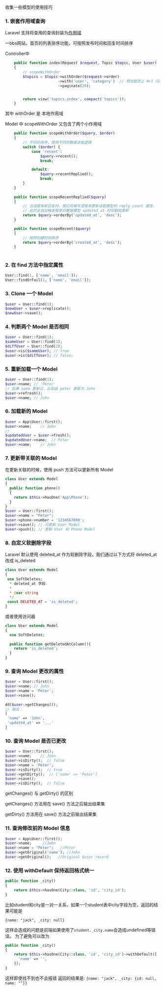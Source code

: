 收集一些模型的使用技巧


### 1. 嵌套作用域查询

Laravel 支持将查用的查询封装为[作用域](https://learnku.com/docs/laravel/6.x/eloquent/5176#local-scopes)

一bbs网站，首页的列表排序功能，可按照发布时间和回复时间排序

Controller中
```php
    public function index(Request $request, Topic $topic, User $user)
    {
        // scopeWithOrder
        $topics = $topic->withOrder($request->order)
                        ->with('user', 'category')  // 预加载防止 N+1 问题
                        ->paginate(20);


        return view('topics.index', compact('topics'));
    }
```
其中 withOrder 是 本地作用域

Model 中 scopeWithOrder 又包含了两个小作用域
```php
    public function scopeWithOrder($query, $order)
    {
        // 不同的排序，使用不同的数据读取逻辑
        switch ($order) {
            case 'recent':
                $query->recent();
                break;

            default:
                $query->recentReplied();
                break;
        }
    }
    
    public function scopeRecentReplied($query)
    {
        // 当话题有新回复时，我们将编写逻辑来更新话题模型的 reply_count 属性，
        // 此时会自动触发框架对数据模型 updated_at 时间戳的更新
        return $query->orderBy('updated_at', 'desc');
    }

    public function scopeRecent($query)
    {
        // 按照创建时间排序
        return $query->orderBy('created_at', 'desc');
    }
    
```

### 2. 在 find 方法中指定属性

```php
User::find(1, ['name', 'email']);
User::findOrFail(1, ['name', 'email']);
```

### 3. Clone 一个 Model

```php
$user = User::find(1);
$newUser = $user->replicate();
$newUser->save();
```

### 4. 判断两个 Model 是否相同

```php
$user = User::find(1);
$sameUser = User::find(1);
$diffUser = User::find(2);
$user->is($sameUser); // true
$user->is($diffUser); // false;
```

### 5. 重新加载一个 Model

```php
$user = User::find(1);
$user->name; // 'Peter'
// 如果 name 更新过，比如由 peter 更新为 John
$user->refresh();
$user->name; // John
```

### 6. 加载新的 Model

```php
$user = App\User::first();
$user->name;    // John
//
$updatedUser = $user->fresh(); 
$updatedUser->name;  // Peter
$user->name;    // John
```

### 7. 更新带关联的 Model

在更新关联的时候，使用 push 方法可以更新所有 Model

```php
class User extends Model
{
  public function phone()
  {
    return $this->hasOne('App\Phone');
  }
}
$user = User::first();
$user->name = "Peter";
$user->phone->number = '1234567890';
$user->save(); // 只更新 User Model
$user->push(); // 更新 User 和 Phone Model
```
 
### 8. 自定义软删除字段

Laravel 默认使用 deleted_at 作为软删除字段，我们通过以下方式将 deleted_at 改成 is_deleted

```php
class User extends Model
{
 use SoftDeletes;
  * deleted_at 字段.
  *
  * @var string
  */
 const DELETED_AT = 'is_deleted';
}
```

或者使用访问器

```php
class User extends Model
{
  use SoftDeletes;
  
  public function getDeletedAtColumn(){
    return 'is_deleted';
  }
}
```


### 9. 查询 Model 更改的属性


```php
$user = User::first();
$user->name; // John
$user->name = 'Peter';
$user->save();
 
dd($user->getChanges());
// 输出：
[
 'name' => 'John',
 'updated_at' => '...'
]
```


### 10. 查询 Model 是否已更改

```php
$user = User::first();
$user->name;    // John
$user->isDirty();  // false 
$user->name = 'Peter'; 
$user->isDirty();  // true
$user->getDirty();  // ['name' => 'Peter']
$user->save();   
$user->isDirty();  // false
```

getChanges() 与 getDirty() 的区别

getChanges() 方法用在 save() 方法之后输出结果集

getDirty() 方法用在 save() 方法之前输出结果集

### 11. 查询修改前的 Model 信息

```php
$user = App\User::first();
$user->name;     //John
$user->name = "Peter";   //Peter
$user->getOriginal('name'); //John
$user->getOriginal();   //Original $user record
```

### 12. 使用 withDefault 保持返回格式统一

```php
public function _city()
{
    return $this->hasOne(City::class, 'id', 'city_id');
}
```

比如student和city是一对一关系，如果一个student表中city字段为空，返回的结果可能是

`{name: "jack", _city: null}`

这样会造成的问题是前端如果使用了`student._city.name`会造成undefined等错误。
为了避免可以改为
```php
public function _city()
{
    return $this->hasOne(City::class, 'id', 'city_id')->withDefault([
      'name' => '',
    ]);
}
```
这样即使找不到也不会报错
返回的结果是:
`{name: "jack", _city: {id: null, name: ""}}`
